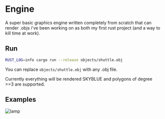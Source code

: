# Engine

A super basic graphics engine written completely from scratch that can render .objs i've been working on as both my first rust project (and a way to kill time at work).

## Run

```sh
RUST_LOG=info cargo run --release objects/shuttle.obj
```
You can replace `objects/shuttle.obj` with any .obj file.

Currently everything will be rendered SKYBLUE and polygons of degree >=3 are supported.

## Examples

![lamp](imgs/lamp.gif)
